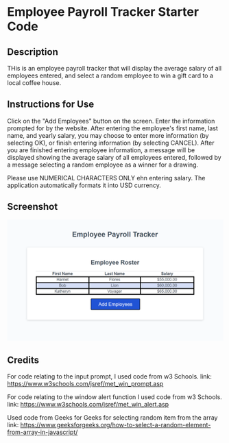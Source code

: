 # Employee Payroll Tracker Starter Code


## Description

THis is an employee payroll tracker that will display the average salary of all employees entered, and select a random employee to win a gift card to a local coffee house.

## Instructions for Use

Click on the "Add Employees" button on the screen. Enter the information prompted for by the website. After entering the employee's first name, last name, and yearly salary, you may choose to enter more information (by selecting OK), or finish entering information (by selecting CANCEL). After you are finished entering employee information, a message will be displayed showing the average salary of all employees entered, followed by a message selecting a random employee as a winner for a drawing.

Please use NUMERICAL CHARACTERS ONLY ehn entering salary. The application automatically formats it into USD currency.

## Screenshot

![Application Screenshot](image.png)

## Credits

For code relating to the input prompt, I used code from w3 Schools.
link: https://www.w3schools.com/jsref/met_win_prompt.asp

For code relating to the window alert function I used code from w3 Schools.
link: https://www.w3schools.com/jsref/met_win_alert.asp

Used code from Geeks for Geeks for selecting random item from the array
link: https://www.geeksforgeeks.org/how-to-select-a-random-element-from-array-in-javascript/

